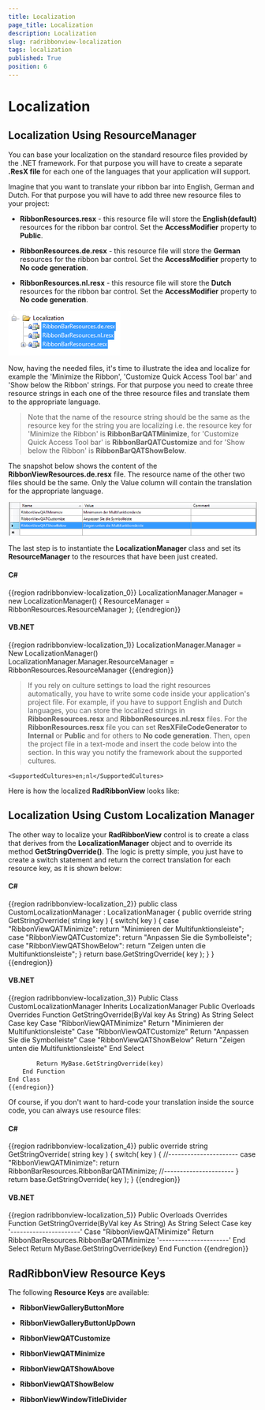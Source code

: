 ```yaml
---
title: Localization
page_title: Localization
description: Localization
slug: radribbonview-localization
tags: localization
published: True
position: 6
---
```


# Localization



## Localization Using ResourceManager

You can base your localization on the standard resource files provided by the .NET framework. For that purpose you will have to create a separate __.ResX file__ for each one of the languages that your application will support.
				

Imagine that you want to translate your ribbon bar into English, German and Dutch. For that purpose you will have to add three new resource files to your project:

* __RibbonResources.resx__ - this resource file will store the __English(default)__ resources for the ribbon bar control. Set the __AccessModifier__ property to __Public__.
					

* __RibbonResources.de.resx__ - this resource file will store the __German__ resources for the ribbon bar control. Set the __AccessModifier__ property to __No code generation__.
					

* __RibbonResources.nl.resx__ - this resource file will store the __Dutch__ resources for the ribbon bar control. Set the __AccessModifier__ property to __No code generation__.

![](images/RibbonView_Localization_Files.png)

Now, having the needed files, it's time to illustrate the idea and localize for example the 'Minimize the Ribbon', 'Customize Quick Access Tool bar' and 'Show below the Ribbon' strings. For that purpose you need to create three resource strings in each one of the three resource files and translate them to the appropriate language.

>Note that the name of the resource string should be the same as the resource key for the string you are localizing i.e. the resource key for 'Minimize the Ribbon' is __RibbonBarQATMinimize__, for 'Customize Quick Access Tool bar' is __RibbonBarQATCustomize__ and for 'Show below the Ribbon' is __RibbonBarQATShowBelow__.
					

The snapshot below shows the content of the __RibbonViewResources.de.resx__ file. The resource name of the other two files should be the same. Only the Value column will contain the translation for the appropriate language.

![Rad Ribbon View-Localization-Resource File](images/RadRibbonView-Localization-ResourceFile.png)

The last step is to instantiate the __LocalizationManager__ class and set its __ResourceManager__ to the resources that have been just created.
				

#### __C#__

{{region radribbonview-localization_0}}
	LocalizationManager.Manager = new LocalizationManager()
	{
	ResourceManager = RibbonResources.ResourceManager
	};
	{{endregion}}



#### __VB.NET__

{{region radribbonview-localization_1}}
	LocalizationManager.Manager = New LocalizationManager()
	LocalizationManager.Manager.ResourceManager = RibbonResources.ResourceManager
	{{endregion}}



>If you rely on culture settings to load the right resources automatically, you have to write some code inside your application's project file. For example, if you have to support English and Dutch languages, you can store the localized strings in __RibbonResources.resx__ and __RibbonResources.nl.resx__ files. For the __RibbonResources.resx__ file you can set __ResXFileCodeGenerator__ to __Internal__ or __Public__ and for others to __No code generation__. Then, open the project file in a text-mode and insert the code below into the __<PropertyGroup>__ section. In this way you notify the framework about the supported cultures.

	<SupportedCultures>en;nl</SupportedCultures>


Here is how the localized __RadRibbonView__ looks like:
				

## Localization Using Custom Localization Manager

The other way to localize your __RadRibbonView__ control is to create a class that derives from the __LocalizationManager__ object and to override its method __GetStringOverride()__. The logic is pretty simple, you just have to create a switch statement and return the correct translation for each resource key, as it is shown below:
				

#### __C#__

{{region radribbonview-localization_2}}
	public class CustomLocalizationManager : LocalizationManager
	{
	    public override string GetStringOverride( string key )
	    {
	        switch( key )
	        {
	            case "RibbonViewQATMinimize":
	                return "Minimieren der Multifunktionsleiste";
	            case "RibbonViewQATCustomize":
	                return "Anpassen Sie die Symbolleiste";
	            case "RibbonViewQATShowBelow":
	                return "Zeigen unten die Multifunktionsleiste";
	        }
	        return base.GetStringOverride( key );
	    }
	}
	{{endregion}}



#### __VB.NET__

{{region radribbonview-localization_3}}
	Public Class CustomLocalizationManager
	    Inherits LocalizationManager
	    Public Overloads Overrides Function GetStringOverride(ByVal key As String) As String
	        Select Case key
					Case "RibbonViewQATMinimize"
						Return "Minimieren der Multifunktionsleiste"
					Case "RibbonViewQATCustomize"
						Return "Anpassen Sie die Symbolleiste"
					Case "RibbonViewQATShowBelow"
						Return "Zeigen unten die Multifunktionsleiste"
				End Select
	
	        Return MyBase.GetStringOverride(key)
	    End Function
	End Class
	{{endregion}}



Of course, if you don't want to hard-code your translation inside the source code, you can always use resource files:

#### __C#__

{{region radribbonview-localization_4}}
	public override string GetStringOverride( string key )
	{
	    switch( key )
	    {
	        //----------------------
	        case "RibbonViewQATMinimize":
	            return RibbonBarResources.RibbonBarQATMinimize;
	        //----------------------
	    }
	    return base.GetStringOverride( key );
	}
	{{endregion}}



#### __VB.NET__

{{region radribbonview-localization_5}}
	Public Overloads Overrides Function GetStringOverride(ByVal key As String) As String
	    Select Case key
	        '----------------------'
				Case "RibbonViewQATMinimize"
					Return RibbonBarResources.RibbonBarQATMinimize
					'----------------------'
			End Select
	    Return MyBase.GetStringOverride(key)
	End Function
	{{endregion}}



## RadRibbonView Resource Keys

The following __Resource Keys__ are available:

* __RibbonViewGalleryButtonMore__

* __RibbonViewGalleryButtonUpDown__

* __RibbonViewQATCustomize__

* __RibbonViewQATMinimize__

* __RibbonViewQATShowAbove__

* __RibbonViewQATShowBelow__

* __RibbonViewWindowTitleDivider__
